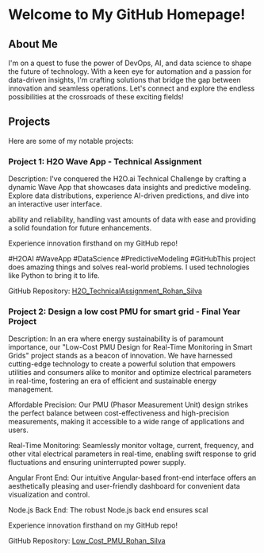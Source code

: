# Welcome to My GitHub Homepage!

## About Me
I'm on a quest to fuse the power of DevOps, AI, and data science to shape the future of technology. With a keen eye for automation and a passion for data-driven insights, I'm crafting solutions that bridge the gap between innovation and seamless operations. Let's connect and explore the endless possibilities at the crossroads of these exciting fields!

## Projects
Here are some of my notable projects:

### Project 1: H2O Wave App - Technical Assignment
Description: I've conquered the H2O.ai Technical Challenge by crafting a dynamic Wave App that showcases data insights and predictive modeling. Explore data distributions, experience AI-driven predictions, and dive into an interactive user interface.

ability and reliability, handling vast amounts of data with ease and providing a solid foundation for future enhancements.

Experience innovation firsthand on my GitHub repo!

#H2OAI #WaveApp #DataScience #PredictiveModeling #GitHubThis project does amazing things and solves real-world problems. I used technologies like Python to bring it to life.

GitHub Repository: [H2O_TechnicalAssignment_Rohan_Silva](https://github.com/silvarohan18/H2O_TechnicalAssignment_Rohan_Silva)

### Project 2: Design a low cost PMU for smart grid - Final Year Project
Description: In an era where energy sustainability is of paramount importance, our "Low-Cost PMU Design for Real-Time Monitoring in Smart Grids" project stands as a beacon of innovation. We have harnessed cutting-edge technology to create a powerful solution that empowers utilities and consumers alike to monitor and optimize electrical parameters in real-time, fostering an era of efficient and sustainable energy management.

Affordable Precision: Our PMU (Phasor Measurement Unit) design strikes the perfect balance between cost-effectiveness and high-precision measurements, making it accessible to a wide range of applications and users.

Real-Time Monitoring: Seamlessly monitor voltage, current, frequency, and other vital electrical parameters in real-time, enabling swift response to grid fluctuations and ensuring uninterrupted power supply.

Angular Front End: Our intuitive Angular-based front-end interface offers an aesthetically pleasing and user-friendly dashboard for convenient data visualization and control.

Node.js Back End: The robust Node.js back end ensures scal

Experience innovation firsthand on my GitHub repo!

GitHub Repository: [Low_Cost_PMU_Rohan_Silva](https://github.com/silvarohan18/Front_End_FYP)









